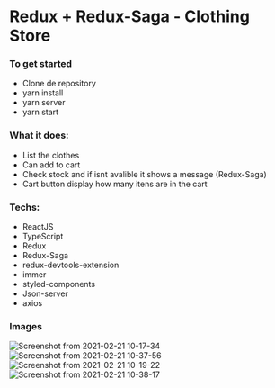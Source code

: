 # Redux + Redux-Saga - Clothing Store

### To get started
- Clone de repository
- yarn install
- yarn server
- yarn start

### What it does:
- List the clothes 
- Can add to cart
- Check stock and if isnt avalible it shows a message (Redux-Saga)
- Cart button display how many itens are in the cart

### Techs:
- ReactJS
- TypeScript
- Redux
- Redux-Saga
- redux-devtools-extension
- immer
- styled-components
- Json-server
- axios


### Images
![Screenshot from 2021-02-21 10-17-34](https://user-images.githubusercontent.com/69584272/108626548-729b5700-742f-11eb-9f11-fda86d0addaf.png)
![Screenshot from 2021-02-21 10-37-56](https://user-images.githubusercontent.com/69584272/108626816-f0139700-7430-11eb-98e6-073821ec6c45.png)
![Screenshot from 2021-02-21 10-19-22](https://user-images.githubusercontent.com/69584272/108626556-7cbd5580-742f-11eb-8172-15a3578692db.png)
![Screenshot from 2021-02-21 10-38-17](https://user-images.githubusercontent.com/69584272/108626817-f0ac2d80-7430-11eb-8b80-86ce1e06bf6a.png)
